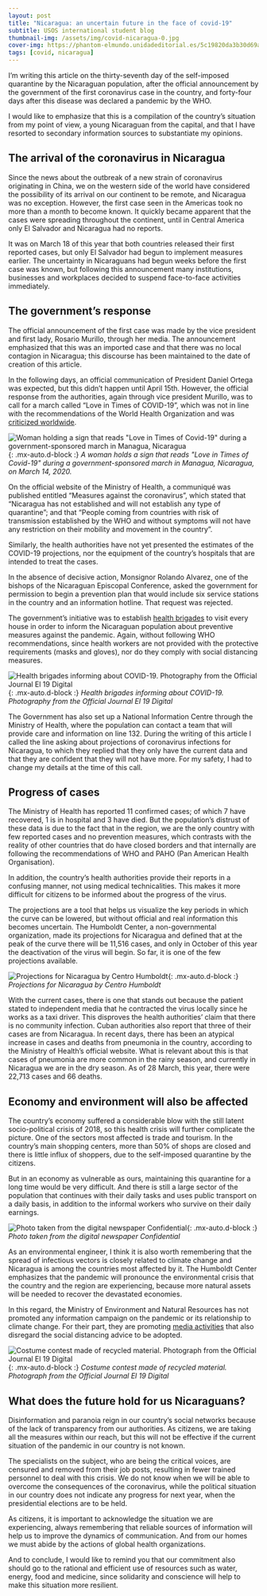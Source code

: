 ```yaml
---
layout: post
title: "Nicaragua: an uncertain future in the face of covid-19"
subtitle: USOS international student blog
thumbnail-img: /assets/img/covid-nicaragua-0.jpg
cover-img: https://phantom-elmundo.unidadeditorial.es/5c19820da3b30d69ab133e048ebb0dce/resize/990/f/jpg/assets/multimedia/imagenes/2020/05/13/15893762906523.jpg
tags: [covid, nicaragua]
---
```

I’m writing this article on the thirty-seventh day of the self-imposed quarantine by the Nicaraguan population, after the official announcement by the government of the first coronavirus case in the country, and forty-four days after this disease was declared a pandemic by the WHO.

I would like to emphasize that this is a compilation of the country’s situation from my point of view, a young Nicaraguan from the capital, and that I have resorted to secondary information sources to substantiate my opinions.

## The arrival of the coronavirus in Nicaragua

Since the news about the outbreak of a new strain of coronavirus originating in China, we on the western side of the world have considered the possibility of its arrival on our continent to be remote, and Nicaragua was no exception. However, the first case seen in the Americas took no more than a month to become known. It quickly became apparent that the cases were spreading throughout the continent, until in Central America only El Salvador and Nicaragua had no reports.

It was on March 18 of this year that both countries released their first reported cases, but only El Salvador had begun to implement measures earlier. The uncertainty in Nicaraguans had begun weeks before the first case was known, but following this announcement many institutions, businesses and workplaces decided to suspend face-to-face activities immediately.

## The government’s response

The official announcement of the first case was made by the vice president and first lady, Rosario Murillo, through her media. The announcement emphasized that this was an imported case and that there was no local contagion in Nicaragua; this discourse has been maintained to the date of creation of this article.

In the following days, an official communication of President Daniel Ortega was expected, but this didn’t happen until April 15th. However, the official response from the authorities, again through vice president Murillo, was to call for a march called “Love in Times of COVID-19”, which was not in line with the recommendations of the World Health Organization and was [criticized worldwide](https://www.hrw.org/news/2020/04/10/nicaragua-reckless-covid-19-response).

![Woman holding a sign that reads "Love in Times of Covid-19" during a government-sponsored march in Managua, Nicaragua](/assets/img/covid-nicaragua-1.png){: .mx-auto.d-block :}
*A woman holds a sign that reads "Love in Times of Covid-19" during a government-sponsored march in Managua, Nicaragua, on March 14, 2020.*

On the official website of the Ministry of Health, a communiqué was published entitled “Measures against the coronavirus”, which stated that “Nicaragua has not established and will not establish any type of quarantine”; and that “People coming from countries with risk of transmission established by the WHO and without symptoms will not have any restriction on their mobility and movement in the country”.

Similarly, the health authorities have not yet presented the estimates of the COVID-19 projections, nor the equipment of the country’s hospitals that are intended to treat the cases.

In the absence of decisive action, Monsignor Rolando Alvarez, one of the bishops of the Nicaraguan Episcopal Conference, asked the government for permission to begin a prevention plan that would include six service stations in the country and an information hotline. That request was rejected.

The government’s initiative was to establish [health brigades](https://www.el19digital.com/articulos/ver/titulo:102570-continua-visita-a-hogares-sobre-medidas-preventivas-ante-el-covid-19-en-managua) to visit every house in order to inform the Nicaraguan population about preventive measures against the pandemic. Again, without following WHO recommendations, since health workers are not provided with the protective requirements (masks and gloves), nor do they comply with social distancing measures.

![Health brigades informing about COVID-19. Photography from the Official Journal El 19 Digital](/assets/img/covid-nicaragua-2.png){: .mx-auto.d-block :}
*Health brigades informing about COVID-19. Photography from the Official Journal El 19 Digital*

The Government has also set up a National Information Centre through the Ministry of Health, where the population can contact a team that will provide care and information on line 132. During the writing of this article I called the line asking about projections of coronavirus infections for Nicaragua, to which they replied that they only have the current data and that they are confident that they will not have more. For my safety, I had to change my details at the time of this call.

## Progress of cases
The Ministry of Health has reported 11 confirmed cases; of which 7 have recovered, 1 is in hospital and 3 have died. But the population’s distrust of these data is due to the fact that in the region, we are the only country with few reported cases and no prevention measures, which contrasts with the reality of other countries that do have closed borders and that internally are following the recommendations of WHO and PAHO (Pan American Health Organisation).

In addition, the country’s health authorities provide their reports in a confusing manner, not using medical technicalities. This makes it more difficult for citizens to be informed about the progress of the virus.

The projections are a tool that helps us visualize the key periods in which the curve can be lowered, but without official and real information this becomes uncertain. The Humboldt Center, a non-governmental organization, made its projections for Nicaragua and defined that at the peak of the curve there will be 11,516 cases, and only in October of this year the deactivation of the virus will begin. So far, it is one of the few projections available.

![Projections for Nicaragua by Centro Humboldt](/assets/img/covid-nicaragua-3.jpeg){: .mx-auto.d-block :}
*Projections for Nicaragua by Centro Humboldt*

With the current cases, there is one that stands out because the patient stated to independent media that he contracted the virus locally since he works as a taxi driver. This disproves the health authorities’ claim that there is no community infection. Cuban authorities also report that three of their cases are from Nicaragua.
In recent days, there has been an atypical increase in cases and deaths from pneumonia in the country, according to the Ministry of Health’s official website. What is relevant about this is that cases of pneumonia are more common in the rainy season, and currently in Nicaragua we are in the dry season. As of 28 March, this year, there were 22,713 cases and 66 deaths.

## Economy and environment will also be affected
The country’s economy suffered a considerable blow with the still latent socio-political crisis of 2018, so this health crisis will further complicate the picture. One of the sectors most affected is trade and tourism. In the country’s main shopping centers, more than 50% of shops are closed and there is little influx of shoppers, due to the self-imposed quarantine by the citizens.

But in an economy as vulnerable as ours, maintaining this quarantine for a long time would be very difficult. And there is still a large sector of the population that continues with their daily tasks and uses public transport on a daily basis, in addition to the informal workers who survive on their daily earnings.

![Photo taken from the digital newspaper Confidential](/assets/img/covid-nicaragua-4.jpg){: .mx-auto.d-block :}
*Photo taken from the digital newspaper Confidential*

As an environmental engineer, I think it is also worth remembering that the spread of infectious vectors is closely related to climate change and Nicaragua is among the countries most affected by it. The Humboldt Center emphasizes that the pandemic will pronounce the environmental crisis that the country and the region are experiencing, because more natural assets will be needed to recover the devastated economies.

In this regard, the Ministry of Environment and Natural Resources has not promoted any information campaign on the pandemic or its relationship to climate change. For their part, they are promoting [media activities](https://www.el19digital.com/articulos/ver/titulo:102123-marena-promueve-el-cuido-de-la-madre-tierra-con-concurso-de-trajes-elaborados-con-material-reciclado) that also disregard the social distancing advice to be adopted.

![Costume contest made of recycled material. Photograph from the Official Journal El 19 Digital](/assets/img/covid-nicaragua-5.jpeg){: .mx-auto.d-block :}
*Costume contest made of recycled material. Photograph from the Official Journal El 19 Digital*

## What does the future hold for us Nicaraguans?

Disinformation and paranoia reign in our country’s social networks because of the lack of transparency from our authorities. As citizens, we are taking all the measures within our reach, but this will not be effective if the current situation of the pandemic in our country is not known.

The specialists on the subject, who are being the critical voices, are censured and removed from their job posts, resulting in fewer trained personnel to deal with this crisis. We do not know when we will be able to overcome the consequences of the coronavirus, while the political situation in our country does not indicate any progress for next year, when the presidential elections are to be held.

As citizens, it is important to acknowledge the situation we are experiencing, always remembering that reliable sources of information will help us to improve the dynamics of communication. And from our homes we must abide by the actions of global health organizations.

And to conclude, I would like to remind you that our commitment also should go to the rational and efficient use of resources such as water, energy, food and medicine, since solidarity and conscience will help to make this situation more resilient.
